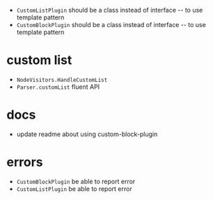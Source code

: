 - `CustomListPlugin` should be a class instead of interface -- to use template pattern
- `CustomBlockPlugin` should be a class instead of interface -- to use template pattern

# custom list

- `NodeVisitors.HandleCustomList`
- `Parser.customList` fluent API

# docs

- update readme about using custom-block-plugin

# errors

- `CustomBlockPlugin` be able to report error
- `CustomListPlugin` be able to report error
